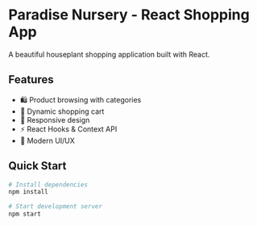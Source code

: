 # Paradise Nursery - React Shopping App

A beautiful houseplant shopping application built with React.

## Features

- 🛍️ Product browsing with categories
- 🛒 Dynamic shopping cart
- 🌿 Responsive design
- ⚡ React Hooks & Context API
- 🎨 Modern UI/UX

## Quick Start

```bash
# Install dependencies
npm install

# Start development server
npm start
